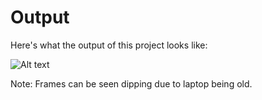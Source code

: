 # Output

Here's what the output of this project looks like: 


![Alt text](mask-detector-output.gif) 


Note: Frames can be seen dipping due to laptop being old. 
